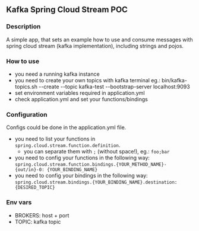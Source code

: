 ## Kafka Spring Cloud Stream POC

### Description
A simple app, that sets an example how to use and consume messages with spring cloud stream (kafka implementation), including strings and pojos.

### How to use
- you need a running kafka instance
- you need to create your own topics with kafka terminal
eg.: bin/kafka-topics.sh --create --topic kafka-test --bootstrap-server localhost:9093
- set environment variables required in application.yml
- check application.yml and set your functions/bindings

### Configuration

Configs could be done in the application.yml file.
- you need to list your functions in `spring.cloud.stream.function.definition`. 
    - you can separate them with `;` (without space!), eg.: `foo;bar`
- you need to config your functions in the following way: 
    `spring.cloud.stream.function.bindings.{YOUR_METHOD_NAME}-{out/in}-0: {YOUR_BINDING_NAME}`
- you need to config your bindings in the following way: 
    `spring.cloud.stream.bindings.{YOUR_BINDING_NAME}.destination: {DESIRED_TOPIC}`

### Env vars

- BROKERS: host + port
- TOPIC: kafka topic

